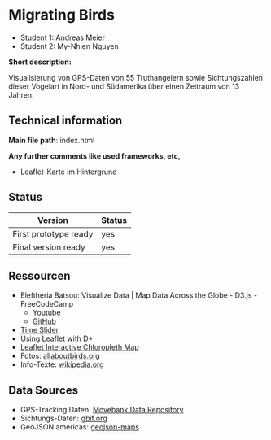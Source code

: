 # Migrating Birds

* Student 1: Andreas Meier
* Student 2: My-Nhien Nguyen

**Short description:**
 
 Visualisierung von GPS-Daten von 55 Truthangeiern sowie Sichtungszahlen dieser Vogelart in Nord- und Südamerika über einen Zeitraum von 13 Jahren.

## Technical information
**Main file path**: index.html

**Any further comments like used frameworks, etc,**
* Leaflet-Karte im Hintergrund

## Status

|Version|Status|
|--|--|
|First prototype ready | yes |
|Final version ready  | yes |



## Ressourcen
* Eleftheria Batsou: Visualize Data | Map Data Across the Globe - D3.js - FreeCodeCamp
    * [Youtube](https://www.youtube.com/watch?v=dJbpo8R47D0)
    * [GitHub](https://github.com/EleftheriaBatsou/Map-Data-Across-the-Globe)
* [Time Slider](https://bl.ocks.org/johnwalley/e1d256b81e51da68f7feb632a53c3518)
* [Using Leaflet with D*](https://www.d3-graph-gallery.com/graph/bubblemap_leaflet_basic.html)
* [Leaflet Interactive Chloropleth Map](https://leafletjs.com/examples/choropleth/)
* Fotos: [allaboutbirds.org](https://www.allaboutbirds.org/guide/Turkey_Vulture/id)
* Info-Texte: [wikipedia.org](https://de.wikipedia.org/wiki/Truthahngeier)

## Data Sources
* GPS-Tracking Daten: [Movebank Data Repository](https://www.datarepository.movebank.org/handle/10255/move.607)
* Sichtungs-Daten: [gbif.org](https://www.gbif.org/species/2481930)
* GeoJSON americas: [geojson-maps](https://geojson-maps.ash.ms/)
